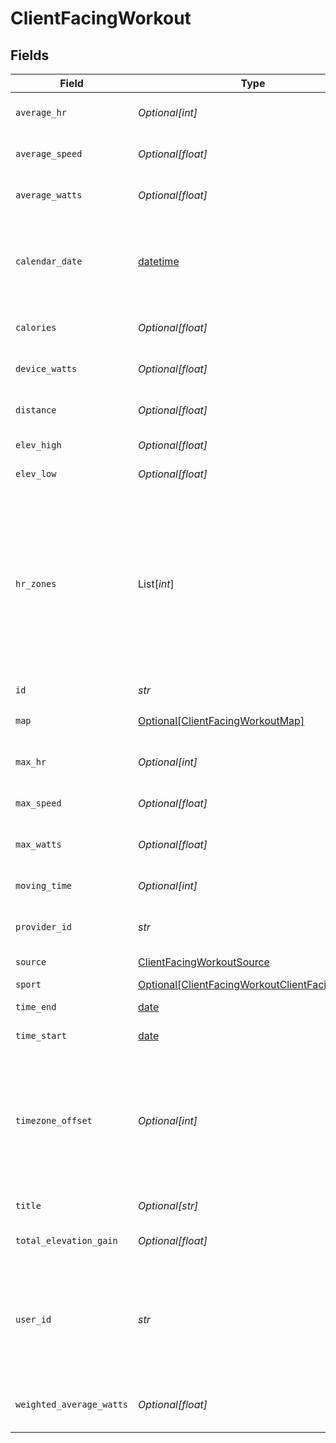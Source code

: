 # ClientFacingWorkout


## Fields

| Field                                                                                                                                                                                                                                                   | Type                                                                                                                                                                                                                                                    | Required                                                                                                                                                                                                                                                | Description                                                                                                                                                                                                                                             |
| ------------------------------------------------------------------------------------------------------------------------------------------------------------------------------------------------------------------------------------------------------- | ------------------------------------------------------------------------------------------------------------------------------------------------------------------------------------------------------------------------------------------------------- | ------------------------------------------------------------------------------------------------------------------------------------------------------------------------------------------------------------------------------------------------------- | ------------------------------------------------------------------------------------------------------------------------------------------------------------------------------------------------------------------------------------------------------- |
| `average_hr`                                                                                                                                                                                                                                            | *Optional[int]*                                                                                                                                                                                                                                         | :heavy_minus_sign:                                                                                                                                                                                                                                      | Average heart rate during workout::bpm                                                                                                                                                                                                                  |
| `average_speed`                                                                                                                                                                                                                                         | *Optional[float]*                                                                                                                                                                                                                                       | :heavy_minus_sign:                                                                                                                                                                                                                                      | Average speed during workout in m/s::meters/sec                                                                                                                                                                                                         |
| `average_watts`                                                                                                                                                                                                                                         | *Optional[float]*                                                                                                                                                                                                                                       | :heavy_minus_sign:                                                                                                                                                                                                                                      | Average watts burned during exercise::watts                                                                                                                                                                                                             |
| `calendar_date`                                                                                                                                                                                                                                         | [datetime](https://docs.python.org/3/library/datetime.html#datetime-objects)                                                                                                                                                                            | :heavy_check_mark:                                                                                                                                                                                                                                      | Date of the workout summary in the YYYY-mm-dd format. This generally matches the workout start date.                                                                                                                                                    |
| `calories`                                                                                                                                                                                                                                              | *Optional[float]*                                                                                                                                                                                                                                       | :heavy_minus_sign:                                                                                                                                                                                                                                      | Calories burned during the workout::kCal                                                                                                                                                                                                                |
| `device_watts`                                                                                                                                                                                                                                          | *Optional[float]*                                                                                                                                                                                                                                       | :heavy_minus_sign:                                                                                                                                                                                                                                      | Watts burned during exercise::watts                                                                                                                                                                                                                     |
| `distance`                                                                                                                                                                                                                                              | *Optional[float]*                                                                                                                                                                                                                                       | :heavy_minus_sign:                                                                                                                                                                                                                                      | Distance travelled during workout::meters                                                                                                                                                                                                               |
| `elev_high`                                                                                                                                                                                                                                             | *Optional[float]*                                                                                                                                                                                                                                       | :heavy_minus_sign:                                                                                                                                                                                                                                      | Highest point of elevation::meters                                                                                                                                                                                                                      |
| `elev_low`                                                                                                                                                                                                                                              | *Optional[float]*                                                                                                                                                                                                                                       | :heavy_minus_sign:                                                                                                                                                                                                                                      | Lowest point of elevation::meters                                                                                                                                                                                                                       |
| `hr_zones`                                                                                                                                                                                                                                              | List[*int*]                                                                                                                                                                                                                                             | :heavy_minus_sign:                                                                                                                                                                                                                                      | Time in seconds spent in different heart rate zones <50%, 50-60%, 60-70%, 70-80%, 80-90%, 90%+. Due to rounding errors, it's possible that summing all values is different than the total time of the workout. Not available for all providers::seconds |
| `id`                                                                                                                                                                                                                                                    | *str*                                                                                                                                                                                                                                                   | :heavy_check_mark:                                                                                                                                                                                                                                      | N/A                                                                                                                                                                                                                                                     |
| `map`                                                                                                                                                                                                                                                   | [Optional[ClientFacingWorkoutMap]](../../models/shared/clientfacingworkoutmap.md)                                                                                                                                                                       | :heavy_minus_sign:                                                                                                                                                                                                                                      | Map of workouts encoded as polyline                                                                                                                                                                                                                     |
| `max_hr`                                                                                                                                                                                                                                                | *Optional[int]*                                                                                                                                                                                                                                         | :heavy_minus_sign:                                                                                                                                                                                                                                      | Max heart rate during workout::bpm                                                                                                                                                                                                                      |
| `max_speed`                                                                                                                                                                                                                                             | *Optional[float]*                                                                                                                                                                                                                                       | :heavy_minus_sign:                                                                                                                                                                                                                                      | Max speed during workout in m/s::meters/sec                                                                                                                                                                                                             |
| `max_watts`                                                                                                                                                                                                                                             | *Optional[float]*                                                                                                                                                                                                                                       | :heavy_minus_sign:                                                                                                                                                                                                                                      | Max watts burned during exercise::watts                                                                                                                                                                                                                 |
| `moving_time`                                                                                                                                                                                                                                           | *Optional[int]*                                                                                                                                                                                                                                         | :heavy_minus_sign:                                                                                                                                                                                                                                      | Time spent active during the workout::seconds                                                                                                                                                                                                           |
| `provider_id`                                                                                                                                                                                                                                           | *str*                                                                                                                                                                                                                                                   | :heavy_check_mark:                                                                                                                                                                                                                                      | Provider ID given for that specific workout                                                                                                                                                                                                             |
| `source`                                                                                                                                                                                                                                                | [ClientFacingWorkoutSource](../../models/shared/clientfacingworkoutsource.md)                                                                                                                                                                           | :heavy_check_mark:                                                                                                                                                                                                                                      | Source the data has come from.                                                                                                                                                                                                                          |
| `sport`                                                                                                                                                                                                                                                 | [Optional[ClientFacingWorkoutClientFacingSport]](../../models/shared/clientfacingworkoutclientfacingsport.md)                                                                                                                                           | :heavy_minus_sign:                                                                                                                                                                                                                                      | Sport's name                                                                                                                                                                                                                                            |
| `time_end`                                                                                                                                                                                                                                              | [date](https://docs.python.org/3/library/datetime.html#date-objects)                                                                                                                                                                                    | :heavy_check_mark:                                                                                                                                                                                                                                      | End time of the workout::time                                                                                                                                                                                                                           |
| `time_start`                                                                                                                                                                                                                                            | [date](https://docs.python.org/3/library/datetime.html#date-objects)                                                                                                                                                                                    | :heavy_check_mark:                                                                                                                                                                                                                                      | Start time of the workout::time                                                                                                                                                                                                                         |
| `timezone_offset`                                                                                                                                                                                                                                       | *Optional[int]*                                                                                                                                                                                                                                         | :heavy_minus_sign:                                                                                                                                                                                                                                      | Timezone offset from UTC as seconds. For example, EEST (Eastern European Summer Time, +3h) is 10800. PST (Pacific Standard Time, -8h) is -28800::seconds                                                                                                |
| `title`                                                                                                                                                                                                                                                 | *Optional[str]*                                                                                                                                                                                                                                         | :heavy_minus_sign:                                                                                                                                                                                                                                      | Title given for the workout                                                                                                                                                                                                                             |
| `total_elevation_gain`                                                                                                                                                                                                                                  | *Optional[float]*                                                                                                                                                                                                                                       | :heavy_minus_sign:                                                                                                                                                                                                                                      | Elevation gain during the workout::meters                                                                                                                                                                                                               |
| `user_id`                                                                                                                                                                                                                                               | *str*                                                                                                                                                                                                                                                   | :heavy_check_mark:                                                                                                                                                                                                                                      | User id returned by vital create user request. This id should be stored in your database against the user and used for all interactions with the vital api.                                                                                             |
| `weighted_average_watts`                                                                                                                                                                                                                                | *Optional[float]*                                                                                                                                                                                                                                       | :heavy_minus_sign:                                                                                                                                                                                                                                      | Weighted average watts burned during exercise::watts                                                                                                                                                                                                    |